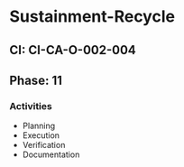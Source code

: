# Sustainment-Recycle

## CI: CI-CA-O-002-004
## Phase: 11

### Activities
- Planning
- Execution
- Verification
- Documentation

